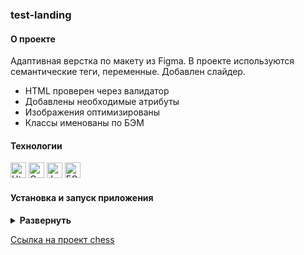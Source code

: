 ### test-landing

#### О проекте

Адаптивная верстка по макету из Figma. В проекте используются семантические теги, переменные. Добавлен слайдер. 

- HTML проверен через валидатор 
- Добавлены необходимые атрибуты  
- Изображения оптимизированы
- Классы именованы по БЭМ

#### Технологии

<div>
  <img height='25px' src="https://img.shields.io/badge/HTML5-20232A??style=plastic&logo=HTML5&logoColor=E34F26" alt="Html5.">
 <img height='25px' src="https://img.shields.io/badge/CSS3-20232A??style=plastic&logo=css3&logoColor=1572B6" alt="Css3.">
 <img height='25px' src="https://img.shields.io/badge/JavaScript-20232A??style=plastic&logo=JavaScript&logoColor=#7DF1E" alt="JavaScript.">
 <img height='25px' src="https://img.shields.io/badge/БЭМ-20232A??style=plastic&logoColor=CC6699" alt="БЭМ.">
</div>

#### Установка и запуск приложения

<details><summary><b>Развернуть</b></summary>

Клонировать репозиторий:

    git clone https://github.com/Mariyazakharova73/my-landing.git

Запустить приложение

    npm run dev

</details>


[Ссылка на проект chess](https://my-landing1-two.vercel.app/)

